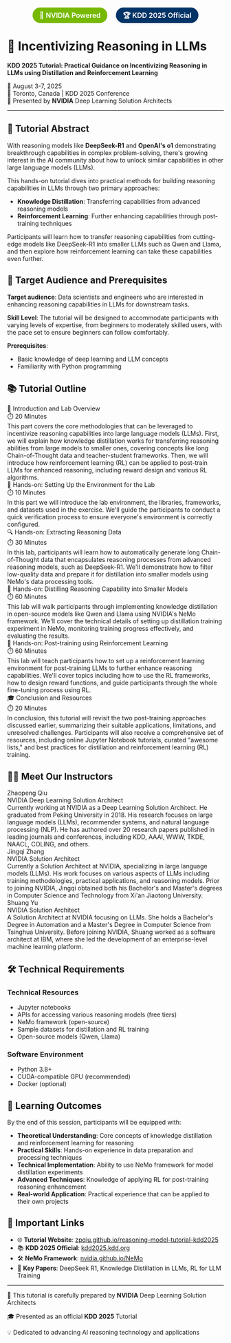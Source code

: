 <div class="event-info">
  <div style="text-align: center; margin-bottom: 1rem;">
    <span style="background: #76b900; color: white; padding: 0.5rem 1rem; border-radius: 25px; font-weight: 600; font-size: 1rem; margin-right: 1rem;">🚀 NVIDIA Powered</span>
    <span style="background: #003366; color: white; padding: 0.5rem 1rem; border-radius: 25px; font-weight: 600; font-size: 1rem;">🏆 KDD 2025 Official</span>
  </div>
</div>

# 🧠 Incentivizing Reasoning in LLMs

**KDD 2025 Tutorial: Practical Guidance on Incentivizing Reasoning in LLMs using Distillation and Reinforcement Learning**

<div class="event-info">
  <div class="event-detail">📅 August 3-7, 2025</div>
  <div class="event-detail">📍 Toronto, Canada | KDD 2025 Conference</div>
  <div class="event-detail">🤝 Presented by <strong>NVIDIA</strong> Deep Learning Solution Architects</div>
</div>

---

## 🎯 Tutorial Abstract

<div class="modern-card">

With reasoning models like **DeepSeek-R1** and **OpenAI's o1** demonstrating breakthrough capabilities in complex problem-solving, there's growing interest in the AI community about how to unlock similar capabilities in other large language models (LLMs). 

This hands-on tutorial dives into practical methods for building reasoning capabilities in LLMs through two primary approaches:
- **Knowledge Distillation**: Transferring capabilities from advanced reasoning models
- **Reinforcement Learning**: Further enhancing capabilities through post-training techniques

Participants will learn how to transfer reasoning capabilities from cutting-edge models like DeepSeek-R1 into smaller LLMs such as Qwen and Llama, and then explore how reinforcement learning can take these capabilities even further.

</div>

## 👥 Target Audience and Prerequisites

<div class="modern-card">

**Target audience**: Data scientists and engineers who are interested in enhancing reasoning capabilities in LLMs for downstream tasks.

**Skill Level**: The tutorial will be designed to accommodate participants with varying levels of expertise, from beginners to moderately skilled users, with the pace set to ensure beginners can follow comfortably.

**Prerequisites**: 
- Basic knowledge of deep learning and LLM concepts
- Familiarity with Python programming

</div>

## 📚 Tutorial Outline

<div class="outline-grid">

<div class="outline-item">
  <div class="item-header">
    <div class="item-title">🌟 Introduction and Lab Overview</div>
    <div class="item-duration">⏱️ 20 Minutes</div>
  </div>
  <div class="item-description">
    This part covers the core methodologies that can be leveraged to incentivize reasoning capabilities into large language models (LLMs). First, we will explain how knowledge distillation works for transferring reasoning abilities from large models to smaller ones, covering concepts like long Chain-of-Thought data and teacher-student frameworks. Then, we will introduce how reinforcement learning (RL) can be applied to post-train LLMs for enhanced reasoning, including reward design and various RL algorithms.
  </div>
</div>

<div class="outline-item">
  <div class="item-header">
    <div class="item-title">🔧 Hands-on: Setting Up the Environment for the Lab</div>
    <div class="item-duration">⏱️ 10 Minutes</div>
  </div>
  <div class="item-description">
    In this part we will introduce the lab environment, the libraries, frameworks, and datasets used in the exercise. We'll guide the participants to conduct a quick verification process to ensure everyone's environment is correctly configured.
  </div>
</div>

<div class="outline-item">
  <div class="item-header">
    <div class="item-title">🔍 Hands-on: Extracting Reasoning Data</div>
    <div class="item-duration">⏱️ 30 Minutes</div>
  </div>
  <div class="item-description">
    In this lab, participants will learn how to automatically generate long Chain-of-Thought data that encapsulates reasoning processes from advanced reasoning models, such as DeepSeek-R1. We'll demonstrate how to filter low-quality data and prepare it for distillation into smaller models using NeMo's data processing tools.
  </div>
</div>

<div class="outline-item">
  <div class="item-header">
    <div class="item-title">🧪 Hands-on: Distilling Reasoning Capability into Smaller Models</div>
    <div class="item-duration">⏱️ 60 Minutes</div>
  </div>
  <div class="item-description">
    This lab will walk participants through implementing knowledge distillation in open-source models like Qwen and Llama using NVIDIA's NeMo framework. We'll cover the technical details of setting up distillation training experiment in NeMo, monitoring training progress effectively, and evaluating the results.
  </div>
</div>

<div class="outline-item">
  <div class="item-header">
    <div class="item-title">🚀 Hands-on: Post-training using Reinforcement Learning</div>
    <div class="item-duration">⏱️ 60 Minutes</div>
  </div>
  <div class="item-description">
    This lab will teach participants how to set up a reinforcement learning environment for post-training LLMs to further enhance reasoning capabilities. We'll cover topics including how to use the RL frameworks, how to design reward functions, and guide participants through the whole fine-tuning process using RL.
  </div>
</div>

<div class="outline-item">
  <div class="item-header">
    <div class="item-title">🎓 Conclusion and Resources</div>
    <div class="item-duration">⏱️ 20 Minutes</div>
  </div>
  <div class="item-description">
    In conclusion, this tutorial will revisit the two post-training approaches discussed earlier, summarizing their suitable applications, limitations, and unresolved challenges. Participants will also receive a comprehensive set of resources, including online Jupyter Notebook tutorials, curated "awesome lists," and best practices for distillation and reinforcement learning (RL) training.
  </div>
</div>

</div>

## 👨‍🏫 Meet Our Instructors

<div class="instructor-grid">

<div class="instructor-card">
  <div class="instructor-name">Zhaopeng Qiu</div>
  <div class="instructor-title">NVIDIA Deep Learning Solution Architect</div>
  <div class="instructor-bio">
    Currently working at NVIDIA as a Deep Learning Solution Architect. He graduated from Peking University in 2018. His research focuses on large language models (LLMs), recommender systems, and natural language processing (NLP). He has authored over 20 research papers published in leading journals and conferences, including KDD, AAAI, WWW, TKDE, NAACL, COLING, and others.
  </div>
</div>

<div class="instructor-card">
  <div class="instructor-name">Jingqi Zhang</div>
  <div class="instructor-title">NVIDIA Solution Architect</div>
  <div class="instructor-bio">
    Currently a Solution Architect at NVIDIA, specializing in large language models (LLMs). His work focuses on various aspects of LLMs including training methodologies, practical applications, and reasoning models. Prior to joining NVIDIA, Jingqi obtained both his Bachelor's and Master's degrees in Computer Science and Technology from Xi'an Jiaotong University.
  </div>
</div>

<div class="instructor-card">
  <div class="instructor-name">Shuang Yu</div>
  <div class="instructor-title">NVIDIA Solution Architect</div>
  <div class="instructor-bio">
    A Solution Architect at NVIDIA focusing on LLMs. She holds a Bachelor's Degree in Automation and a Master's Degree in Computer Science from Tsinghua University. Before joining NVIDIA, Shuang worked as a software architect at IBM, where she led the development of an enterprise-level machine learning platform.
  </div>
</div>

</div>

## 🛠️ Technical Requirements

<div class="modern-card">

### **Technical Resources**
- Jupyter notebooks 
- APIs for accessing various reasoning models (free tiers)
- NeMo framework (open-source)
- Sample datasets for distillation and RL training
- Open-source models (Qwen, Llama)

### **Software Environment**
- Python 3.8+
- CUDA-compatible GPU (recommended)
- Docker (optional)

</div>

## 🎯 Learning Outcomes

<div class="modern-card">

By the end of this session, participants will be equipped with:

<ul class="outcomes-list">
<li><strong>Theoretical Understanding</strong>: Core concepts of knowledge distillation and reinforcement learning for reasoning</li>
<li><strong>Practical Skills</strong>: Hands-on experience in data preparation and processing techniques</li>
<li><strong>Technical Implementation</strong>: Ability to use NeMo framework for model distillation experiments</li>
<li><strong>Advanced Techniques</strong>: Knowledge of applying RL for post-training reasoning enhancement</li>
<li><strong>Real-world Application</strong>: Practical experience that can be applied to their own projects</li>
</ul>

</div>

## 🔗 Important Links

<div class="modern-card">

- 🌐 **Tutorial Website**: [zpqiu.github.io/reasoning-model-tutorial-kdd2025](https://zpqiu.github.io/reasoning-model-tutorial-kdd2025/)
- 📚 **KDD 2025 Official**: [kdd2025.kdd.org](https://kdd2025.kdd.org/)
- 🛠️ **NeMo Framework**: [nvidia.github.io/NeMo](https://nvidia.github.io/NeMo/)
- 📖 **Key Papers**: DeepSeek R1, Knowledge Distillation in LLMs, RL for LLM Training

</div>

---

<div class="footer-info">
  <p>🤝 This tutorial is carefully prepared by <strong class="nvidia-text">NVIDIA</strong> Deep Learning Solution Architects</p>
  <p>🎓 Presented as an official <strong class="kdd-text">KDD 2025</strong> Tutorial</p>
  <p>💡 Dedicated to advancing AI reasoning technology and applications</p>
</div>

